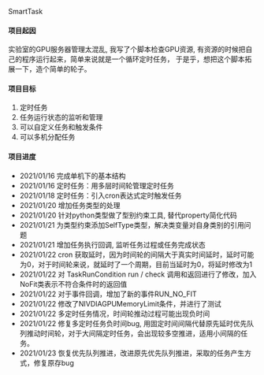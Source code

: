 SmartTask

#### 项目起因

实验室的GPU服务器管理太混乱, 我写了个脚本检查GPU资源, 有资源的时候把自己的程序运行起来，简单来说就是一个循环定时任务， 于是乎，想把这个脚本拓展一下，造个简单的轮子。

#### 项目目标

1. 定时任务
2. 任务运行状态的监听和管理
3. 可以自定义任务和触发条件
4. 可以多机分配任务

#### 项目进度

- 2021/01/16 完成单机下的基本结构
- 2021/01/16 定时任务：用多层时间轮管理定时任务
- 2021/01/18 定时任务：引入cron表达式定时触发任务
- 2021/01/20 增加任务类型的处理
- 2021/01/20 针对python类型做了型别约束工具, 替代property简化代码
- 2021/01/21 为类型约束添加SelfType类型，解决类变量对自身类别的引用问题
- 2021/01/21 增加任务执行回调, 监听任务过程或任务完成状态
- 2021/01/22 cron 获取延时，因为时间轮的间隔大于真实时间延时，延时可能为0，对于时间轮来说，就延时了一个周期，目前当延时为0，将延时修改为1
- 2021/01/22 对 TaskRunCondition run / check 调用和返回进行了修改，加入NoFit类表示不符合条件时的返回值
- 2021/01/22 对于事件回调，增加了新的事件RUN\_NO\_FIT
- 2021/01/22 修改了NIVDIAGPUMemoryLimit条件，并进行了测试
- 2021/01/22 多定时任务情况，时间轮推动过程可能出现负时间
- 2021/01/22 修复多定时任务负时间bug, 用固定时间间隔代替原先延时优先队列推动时间轮，对于大间隔定时任务，会出现较多空推进，适用小间隔的任务。
- 2021/01/23 恢复优先队列推进，改进原先优先队列推进，采取的任务产生方式，修复原存bug
  
